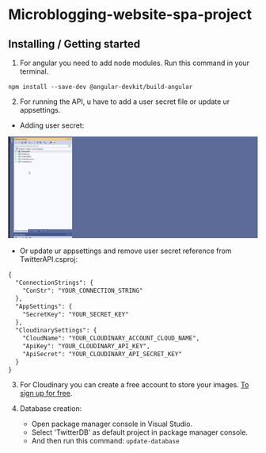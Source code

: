 # Microblogging-website-spa-project

## Installing / Getting started

1. For angular you need to add node modules. Run this command in your terminal.

```
npm install --save-dev @angular-devkit/build-angular
```

2. For running the API, u have to add a user secret file or update ur appsettings.

- Adding user secret:

![](/gifs/user_secret_adding.gif)

- Or update ur appsettings and remove user secret reference from TwitterAPI.csproj:

```
{
  "ConnectionStrings": {
    "ConStr": "YOUR_CONNECTION_STRING"
  },
  "AppSettings": {
    "SecretKey": "YOUR_SECRET_KEY"
  },
  "CloudinarySettings": {
    "CloudName": "YOUR_CLOUDINARY_ACCOUNT_CLOUD_NAME",
    "ApiKey": "YOUR_CLOUDINARY_API_KEY",
    "ApiSecret": "YOUR_CLOUDINARY_API_SECRET_KEY"
  }
}
```

3. For Cloudinary you can create a free account to store your images. [To sign up for free](https://cloudinary.com/users/register/free).


4. Database creation:
    - Open package manager console in Visual Studio.
    - Select 'TwitterDB' as default project in package manager console.
    - And then run this command: ``` update-database ```